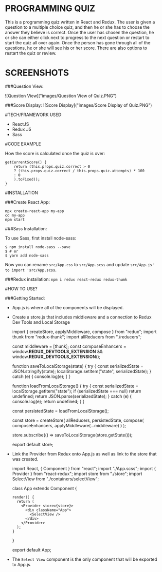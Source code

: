 # PROGRAMMING QUIZ

This is a programming quiz written in React and Redux. The user is given a question to a multiple choice quiz, and then he or she has to choose the answer they believe is correct. Once the user has chosen the question, he or she can either click next to progress to the next question or restart to start the quiz all over again. Once the person has gone through all of the questions, he or she will see his or her score. There are also options to restart the quiz or review. 

# SCREENSHOTS

###Question View:
 
 ![Question View]("images/Question View of Quiz.PNG")

###Score Display: 
 ![Score Display]("images/Score Display of Quiz.PNG")


#TECH/FRAMEWORK USED

- ReactJS
- Redux JS
- Sass


#CODE EXAMPLE

How the score is calculated once the quiz is over: 

    getCurrentScore() {
        return (this.props.quiz.correct > 0
        ? (this.props.quiz.correct / this.props.quiz.attempts) * 100
        : 0
        ).toFixed();
    }


#INSTALLATION

###Create React App:

    npx create-react-app my-app   
    cd my-app
    npm start

###Sass Installation:

To use Sass, first install node-sass:

    $ npm install node-sass --save
    $ # or
    $ yarn add node-sass

Now you can rename `src/App.css` to `src/App.scss` and update `src/App.js' to import 'src/App.scss`.

###Redux installation: 
`npm i redux react-redux redux-thunk`

#HOW TO USE?

###Getting Started:

- App.js is where all of the components will be displayed.
- Create a store.js that includes middleware and a connection to Redux Dev Tools and Local Storage

    import { createStore, applyMiddleware, compose } from "redux";
    import thunk from "redux-thunk";
    import allReducers from "./reducers";

    const middleware = [thunk];
    const composeEnhancers =
        window.__REDUX_DEVTOOLS_EXTENSION__ && window.__REDUX_DEVTOOLS_EXTENSION__();


    function saveToLocalStorage(state) {
        try {
        const serializedState = JSON.stringify(state);
        localStorage.setItem("state", serializedState);
        } catch (e) {
        console.log(e);
        }
    }

    function loadFromLocalStorage() {
        try {
        const serializedState = localStorage.getItem("state");
        if (serializedState === null) return undefined;
        return JSON.parse(serializedState);
        } catch (e) {
        console.log(e);
        return undefined;
        }
    }

    const persistedState = loadFromLocalStorage();

    const store = createStore(
        allReducers, persistedState,
        compose(
        composeEnhancers,
        applyMiddleware(...middleware)
        )
    );

    store.subscribe(() => saveToLocalStorage(store.getState()));

    export default store;


- Link the Provider from Redux onto App.js as well as link to the store that was created.

	import React, { Component } from "react";
	import "./App.scss";
	import { Provider } from "react-redux";
	import store from "./store";
	import SelectView from "./containers/selectView";
	
	class App extends Component {
	  
	
	  render() {
	    return (
	      <Provider store={store}>
	        <div className="App"> 
	          <SelectView />
	        </div>
	      </Provider>
	    );
	  }
	}
	
	export default App;

- The `Select View` component is the only component that will be exported to App.js.


